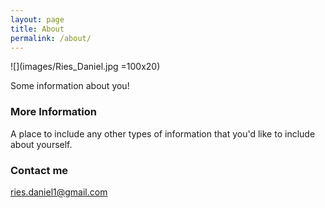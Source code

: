```yaml
---
layout: page
title: About
permalink: /about/
---
```


![](images/Ries_Daniel.jpg =100x20)

Some information about you!

### More Information

A place to include any other types of information that you'd like to include about yourself.

### Contact me

[ries.daniel1@gmail.com](mailto:ries.daniel1@gmail.com)
